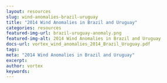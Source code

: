 ```yaml
---
layout: resources
slug: wind-anomalies-brazil-uruguay
title: "2014 Wind Anomalies in Brazil and Uruguay"
categories: resources
featured-img-url: brazil-uruguay-anomaly.png
featured-img-alt: 2014 Wind Anomalies in Brazil and Uruguay
docs-url: vortex_wind_anomalies_2014_Brazil_Uruguay.pdf
tags:
meta: "2014 Wind Anomalies in Brazil and Uruguay"
excerpt: 
author: vortex
keywords: 
---
```

